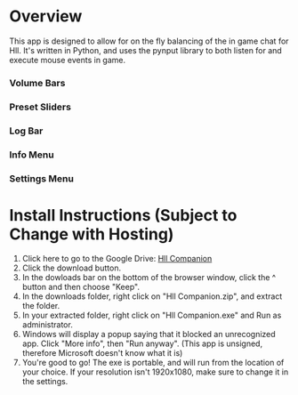 
# Overview

This app is designed to allow for on the fly balancing of the in game chat for Hll. It's written in Python, and uses the pynput library to both listen for and execute mouse events in game.  

### Volume Bars

### Preset Sliders  

### Log Bar


### Info Menu

### Settings Menu


# Install Instructions (Subject to Change with Hosting)

1. Click here to go to the Google Drive: [Hll Companion](https://www.mediafire.com/file/uj9ymprnrsqthal/Hll_Companion.zip/file)  
2. Click the download button.  
3. In the dowloads bar on the bottom of the browser window, click the ^ button and then choose "Keep".
4. In the downloads folder, right click on "Hll Companion.zip", and extract the folder.  
5. In your extracted folder, right click on "Hll Companion.exe" and Run as administrator.
6. Windows will display a popup saying that it blocked an unrecognized app. Click "More info", then "Run anyway".  (This app is unsigned, therefore Microsoft doesn't know what it is) 
7. You're good to go! The exe is portable, and will run from the location of your choice. If your resolution isn't 1920x1080, make sure to change it in the settings.  
